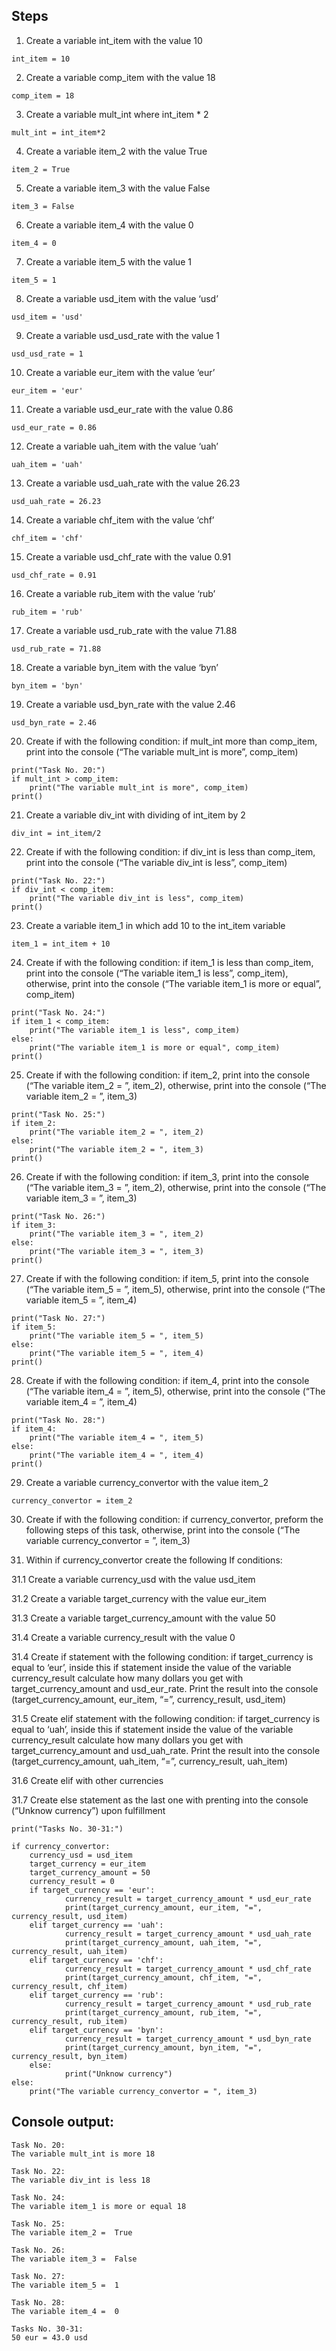 ## Steps

 1. Create a variable int_item with the value 10

```
int_item = 10
```

 2. Create a variable comp_item with the value 18

```
comp_item = 18
```

 3. Create a variable mult_int where int_item * 2

```
mult_int = int_item*2
```

4. Create a variable item_2 with the value True

```
item_2 = True
```

5. Create a variable item_3 with the value False

```
item_3 = False
```

6. Create a variable item_4 with the value 0

```
item_4 = 0
```

7. Create a variable item_5 with the value 1

```
item_5 = 1
```

8. Create a variable usd_item with the value ‘usd’

```
usd_item = 'usd'
```

9. Create a variable usd_usd_rate with the value 1

```
usd_usd_rate = 1
```

10. Create a variable eur_item with the value ‘eur’

```
eur_item = 'eur'
```

11. Create a variable usd_eur_rate with the value 0.86

```
usd_eur_rate = 0.86
```

12. Create a variable uah_item with the value ‘uah’

```
uah_item = 'uah'
```

13. Create a variable usd_uah_rate with the value 26.23

```
usd_uah_rate = 26.23
```

14. Create a variable chf_item with the value ‘chf’

```
chf_item = 'chf'
```

15. Create a variable usd_chf_rate with the value 0.91

```
usd_chf_rate = 0.91
```

16. Create a variable rub_item with the value ‘rub’

```
rub_item = 'rub'
```

17. Create a variable usd_rub_rate with the value 71.88

```
usd_rub_rate = 71.88
```

18. Create a variable byn_item with the value ‘byn’

```
byn_item = 'byn'
```

19. Create a variable usd_byn_rate with the value 2.46

```
usd_byn_rate = 2.46
```

20. Сreate if with the following condition: if mult_int more than comp_item, print into the console (“The variable mult_int is more”, comp_item)

```
print("Task No. 20:")
if mult_int > comp_item:
    print("The variable mult_int is more", comp_item)
print()
```

21. Create a variable div_int with dividing of int_item by 2

```
div_int = int_item/2
```

22. Сreate if with the following condition: if div_int is less than comp_item, print into the console (“The variable div_int is less”, comp_item)

```
print("Task No. 22:")
if div_int < comp_item:
    print("The variable div_int is less", comp_item)
print()
```

23. Create a variable item_1 in which add 10 to the int_item variable

```
item_1 = int_item + 10
```

24. Сreate if with the following condition: if item_1 is less than comp_item, print into the console (“The variable item_1 is less”, comp_item), otherwise, print into the console (“The variable item_1 is more or equal”, comp_item)

```
print("Task No. 24:")
if item_1 < comp_item:
    print("The variable item_1 is less", comp_item)
else:
    print("The variable item_1 is more or equal", comp_item)
print()
```

25. Сreate if with the following condition: if item_2, print into the console (“The variable item_2 = ”, item_2), otherwise, print into the console (“The variable item_2 = ”, item_3)

```
print("Task No. 25:")
if item_2:
    print("The variable item_2 = ", item_2)
else:
    print("The variable item_2 = ", item_3)
print()
```

26. Сreate if with the following condition: if item_3, print into the console (“The variable item_3 = ”, item_2), otherwise, print into the console (“The variable item_3 = ”, item_3)

```
print("Task No. 26:")
if item_3:
    print("The variable item_3 = ", item_2)
else:
    print("The variable item_3 = ", item_3)
print()
```

27. Сreate if with the following condition: if item_5, print into the console (“The variable item_5 = ”, item_5), otherwise, print into the console (“The variable item_5 = ”, item_4)

```
print("Task No. 27:")
if item_5:
    print("The variable item_5 = ", item_5)
else:
    print("The variable item_5 = ", item_4)
print()
```

28. Сreate if with the following condition: if item_4, print into the console (“The variable item_4 = ”, item_5), otherwise, print into the console (“The variable item_4 = ”, item_4)

```
print("Task No. 28:")
if item_4:
    print("The variable item_4 = ", item_5)
else:
    print("The variable item_4 = ", item_4)
print()
```

29. Create a variable currency_convertor with the value item_2

```
currency_convertor = item_2
```

30. Сreate if with the following condition: if currency_convertor, preform the following steps of this task, otherwise, print into the console (“The variable currency_convertor = ”, item_3)

31. Within if currency_convertor create the following If conditions:

31.1 Create a variable currency_usd with the value usd_item

31.2 Create a variable target_currency with the value eur_item

31.3 Create a variable target_currency_amount with the value 50

31.4 Create a variable currency_result with the value 0

31.4 Create if statement with the following condition: if target_currency is equal to ‘eur’, inside this if statement inside the value of the variable currency_result calculate how many dollars you get with target_currency_amount and usd_eur_rate. Print the result into the console (target_currency_amount, eur_item, “=”, currency_result, usd_item)

31.5 Create elif statement with the following condition: if target_currency is equal to ‘uah’, inside this if statement inside the value of the variable currency_result calculate how many dollars you get with target_currency_amount and usd_uah_rate. Print the result into the console (target_currency_amount, uah_item, “=”, currency_result, uah_item)

31.6 Create elif with other currencies

31.7 Create else statement as the last one with prenting into the console (“Unknow currency”) upon fulfillment

```
print("Tasks No. 30-31:")

if currency_convertor:
    currency_usd = usd_item
    target_currency = eur_item
    target_currency_amount = 50
    currency_result = 0
    if target_currency == 'eur':
            currency_result = target_currency_amount * usd_eur_rate
            print(target_currency_amount, eur_item, "=", currency_result, usd_item)
    elif target_currency == 'uah':
            currency_result = target_currency_amount * usd_uah_rate
            print(target_currency_amount, uah_item, "=", currency_result, uah_item)
    elif target_currency == 'chf':
            currency_result = target_currency_amount * usd_chf_rate
            print(target_currency_amount, chf_item, "=", currency_result, chf_item)
    elif target_currency == 'rub':
            currency_result = target_currency_amount * usd_rub_rate
            print(target_currency_amount, rub_item, "=", currency_result, rub_item)
    elif target_currency == 'byn':
            currency_result = target_currency_amount * usd_byn_rate
            print(target_currency_amount, byn_item, "=", currency_result, byn_item)
    else:
            print("Unknow currency")
else:
    print("The variable currency_convertor = ", item_3)
```

## Console output:

```
Task No. 20:
The variable mult_int is more 18

Task No. 22:
The variable div_int is less 18

Task No. 24:
The variable item_1 is more or equal 18

Task No. 25:
The variable item_2 =  True

Task No. 26:
The variable item_3 =  False

Task No. 27:
The variable item_5 =  1

Task No. 28:
The variable item_4 =  0

Tasks No. 30-31:
50 eur = 43.0 usd
```
